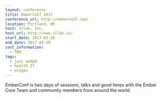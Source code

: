 ```yaml
---
layout: conference
title: EmberConf 2017
conference_url: http://emberconf.com/
location: Portland, OR
host: Tilde, Inc.
host_url: http://www.tilde.io/
start_date: 2017-03-28
end_date: 2017-03-29
cost_information:
  - TBD
tags:
  - just added
  - health IT
  - oregon
---
```


EmberConf is two days of sessions, talks and good times with the Ember Core Team and community members from around the world.
